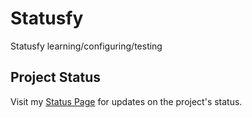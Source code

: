 # Statusfy
Statusfy learning/configuring/testing

## Project Status

Visit my [Status Page](https://github.com/x1tedbtw/Statusfy.git) for updates on the project's status.
